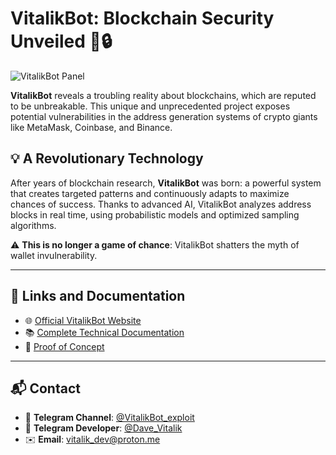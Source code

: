 # VitalikBot: Blockchain Security Unveiled 🚀🔒

![VitalikBot Panel](https://vitalikbot.com/assets/screencapture1.jpg)

**VitalikBot** reveals a troubling reality about blockchains, which are reputed to be unbreakable. This unique and unprecedented project exposes potential vulnerabilities in the address generation systems of crypto giants like MetaMask, Coinbase, and Binance.

## 💡 A Revolutionary Technology

After years of blockchain research, **VitalikBot** was born: a powerful system that creates targeted patterns and continuously adapts to maximize chances of success. Thanks to advanced AI, VitalikBot analyzes address blocks in real time, using probabilistic models and optimized sampling algorithms.

⚠️ **This is no longer a game of chance**: VitalikBot shatters the myth of wallet invulnerability.

---

## 🔗 Links and Documentation

- 🌐 [Official VitalikBot Website](https://vitalikbot.com)
- 📚 [Complete Technical Documentation](https://doc.vitalikbot.com/)
- 📝 [Proof of Concept](https://vitalikbot.com/proof-of-concept)

---

## 📬 Contact

- 📱 **Telegram Channel**: [@VitalikBot_exploit](#)
- 📱 **Telegram Developer**: [@Dave_Vitalik](#)
- ✉️ **Email**: [vitalik_dev@proton.me](mailto:vitalik_dev@proton.me)
